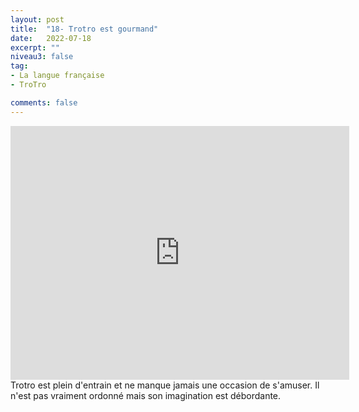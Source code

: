 ```yaml
---
layout: post
title:  "18- Trotro est gourmand"
date:   2022-07-18
excerpt: ""
niveau3: false
tag:
- La langue française
- TroTro

comments: false
---
```

<center>
<img style="display: none;" src="/assets/img/thumbnails/trotro-18.jpg" alt="" width="1" height="1">
<iframe width="542px" height="406px" src="https://www.youtube.com/embed/0rh4p7G1TO0?rel=0&controls=1&showinfo=0&modestbranding=1&enablejsapi=1" allowfullscreen frameborder="0" ></iframe></center>
Trotro est plein d'entrain et ne manque jamais une occasion de s'amuser. Il n'est pas vraiment ordonné mais son imagination est débordante. 
